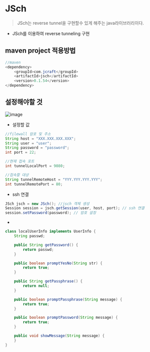 # JSch

> JSch는 reverse tunnel을 구현할수 있게 해주는 java라이브러리이다.

- JSch를 이용하여 reverse tunneling 구현

## maven project 적용방법

```java
//maven
<dependency>
    <groupId>com.jcraft</groupId>
    <artifactId>jsch</artifactId>
    <version>0.1.54</version>
</dependency>
```

## 설정해야할 것

![image](http://www.beanizer.org/img/tunneling.png)

- 설정할 값

```java
//filewall 암호 및 주소
String host = "XXX.XXX.XXX.XXX";
String user = "user";
String password = "password";
int port = 22;

//현재 접속 포트
int tunnelLocalPort = 9080;

//접속할 대상
String tunnelRemoteHost = "YYY.YYY.YYY.YYY";
int tunnelRemotePort = 80;
```

- ssh 연결

```java
JSch jsch = new JSch(); //jsch 객체 생성
Session session = jsch.getSession(user, host, port); // ssh 연결
session.setPassword(password); // 암호 설정
```

-

```java
class localUserInfo implements UserInfo {
    String passwd;

    public String getPassword() {
        return passwd;
    }

    public boolean promptYesNo(String str) {
        return true;
    }

    public String getPassphrase() {
        return null;
    }

    public boolean promptPassphrase(String message) {
        return true;
    }

    public boolean promptPassword(String message) {
        return true;
    }

    public void showMessage(String message) {
    }
}
```
